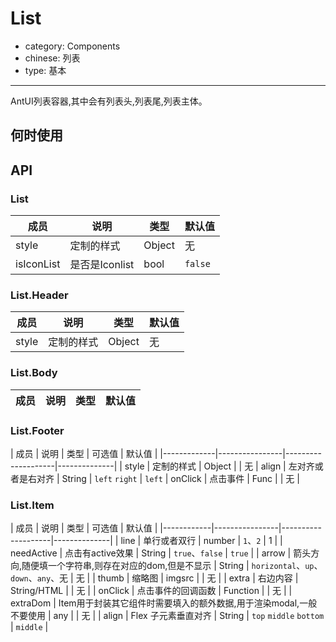 # List

- category: Components
- chinese: 列表
- type: 基本

---

AntUI列表容器,其中会有列表头,列表尾,列表主体。

## 何时使用

## API

### List

| 成员        | 说明           | 类型               | 默认值       |
|-------------|----------------|--------------------|--------------|
| style      | 定制的样式       | Object           | 无
| isIconList      | 是否是Iconlist       | bool           | `false`

### List.Header
| 成员        | 说明           | 类型               | 默认值       |
|-------------|----------------|------------------|--------------|
| style      | 定制的样式       | Object           | 无

### List.Body
| 成员        | 说明           | 类型               | 默认值       |
|-------------|----------------|--------------------|--------------|

### List.Footer

| 成员        | 说明           | 类型        |   可选值       | 默认值       |
|-------------|----------------|--------------------|--------------|
| style      | 定制的样式       | Object           | | 无
| align      | 左对齐或者是右对齐   | String | `left` `right` | `left`
| onClick      | 点击事件   | Func |  | 无  |

### List.Item

| 成员        | 说明           | 类型        |  可选值     | 默认值       |
|------------|----------------|--------------------|--------------|
| line       | 单行或者双行        | number | `1`、`2` | 1  |
| needActive  | 点击有active效果  | String |   `true`、`false` | `true` |
| arrow      | 箭头方向,随便填一个字符串,则存在对应的dom,但是不显示        | String | `horizontal`、`up`、`down`、`any`、无 |   无  |
| thumb       | 缩略图  | imgsrc |  | 无  |
| extra      | 右边内容        | String/HTML | |  无  |
| onClick    | 点击事件的回调函数 | Function |  | 无  |
| extraDom    | Item用于封装其它组件时需要填入的额外数据,用于渲染modal,一般不要使用 | any | |  无  |
| align    |    Flex 子元素垂直对齐     | String    | `top` `middle` `bottom` | `middle` |
